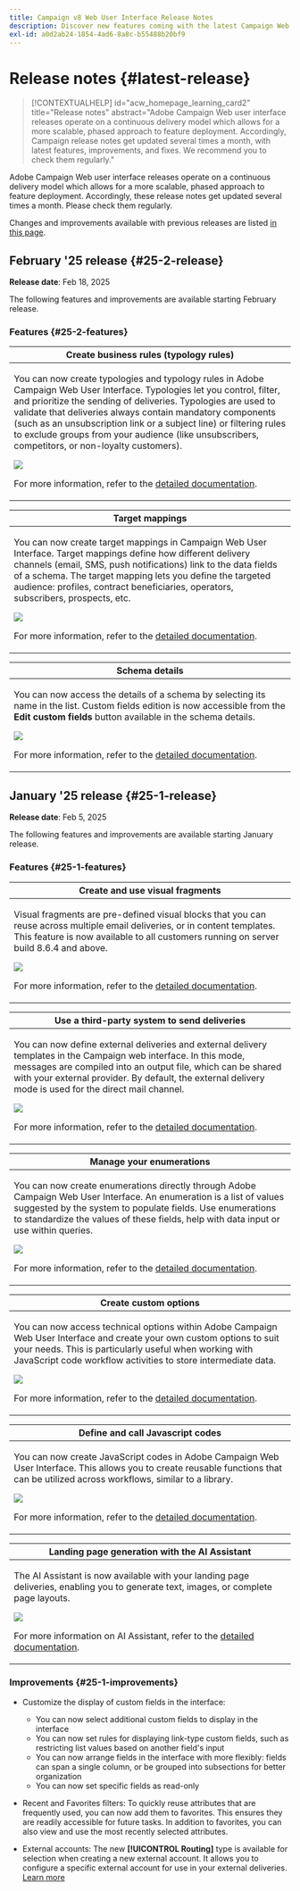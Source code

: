 ```yaml
---
title: Campaign v8 Web User Interface Release Notes
description: Discover new features coming with the latest Campaign Web User Interface release
exl-id: a0d2ab24-1854-4ad6-8a8c-b55488b20bf9
---
```

# Release notes {#latest-release}

>[!CONTEXTUALHELP]
>id="acw_homepage_learning_card2"
>title="Release notes"
>abstract="Adobe Campaign Web user interface releases operate on a continuous delivery model which allows for a more scalable, phased approach to feature deployment. Accordingly, Campaign release notes get updated several times a month, with latest features, improvements, and fixes. We recommend you to check them regularly."

Adobe Campaign Web user interface releases operate on a continuous delivery model which allows for a more scalable, phased approach to feature deployment. Accordingly, these release notes get updated several times a month. Please check them regularly.

Changes and improvements available with previous releases are listed [in this page](release-notes-24.md).

## February '25 release {#25-2-release}

**Release date**: Feb 18, 2025

The following features and improvements are available starting February release.

### Features {#25-2-features}

<table>
<thead>
<tr>
<th><strong>Create business rules (typology rules)</strong><br/></th>
</tr>
</thead>
<tbody>
<tr>
<td>
<p>You can now create typologies and typology rules in Adobe Campaign Web User Interface. Typologies let you control, filter, and prioritize the sending of deliveries. Typologies are used to validate that deliveries always contain mandatory components (such as an unsubscription link or a subject line) or filtering rules to exclude groups from your audience (like unsubscribers, competitors, or non-loyalty customers).</p>
<img src="assets/do-not-localize/typology.gif">
<p>For more information, refer to the <a href="../administration/typologies.md">detailed documentation</a>.</p>
</td>
</tr>
</tbody>
</table>

<table>
<thead>
<tr>
<th><strong>Target mappings</strong><br/></th>
</tr>
</thead>
<tbody>
<tr>
<td>
<p>You can now create target mappings in Campaign Web User Interface. Target mappings define how different delivery channels (email, SMS, push notifications) link to the data fields of a schema. The target mapping lets you define the targeted audience: profiles, contract beneficiaries, operators, subscribers, prospects, etc.</p>
<img src="assets/do-not-localize/target-mapping.gif">
<p>For more information, refer to the <a href="../administration/target-mappings.md">detailed documentation</a>.</p>
</td>
</tr>
</tbody>
</table>

<table>
<thead>
<tr>
<th><strong>Schema details</strong><br/></th>
</tr>
</thead>
<tbody>
<tr>
<td>
<p>You can now access the details of a schema by selecting its name in the list. Custom fields edition is now accessible from the <b>Edit custom fields</b> button available in the schema details.</p>
<img src="assets/do-not-localize/schemas.gif">
<p>For more information, refer to the <a href="../administration/schemas.md">detailed documentation</a>.</p>
</td>
</tr>
</tbody>
</table>

## January '25 release {#25-1-release}

**Release date**: Feb 5, 2025

The following features and improvements are available starting January release.

### Features {#25-1-features}


<table>
<thead>
<tr>
<th><strong>Create and use visual fragments</strong><br/></th>
</tr>
</thead>
<tbody>
<tr>
<td>
<p>Visual fragments are pre-defined visual blocks that you can reuse across multiple email deliveries, or in content templates. This feature is now available to all customers running on server build 8.6.4 and above.</p>
<img src="assets/do-not-localize/visual-fragment.gif">
<p>For more information, refer to the <a href="../content/use-visual-fragments.md">detailed documentation</a>.</p>
</td>
</tr>
</tbody>
</table>

<table>
<thead>
<tr>
<th><strong>Use a third-party system to send deliveries</strong><br/></th>
</tr>
</thead>
<tbody>
<tr>
<td>
<p>You can now define external deliveries and external delivery templates in the Campaign web interface. In this mode, messages are compiled into an output file, which can be shared with your external provider. By default, the external delivery mode is used for the direct mail channel.</p>
<img src="assets/do-not-localize/external-delivery.gif">
<p>For more information, refer to the <a href="../msg/send-external-deliveries.md">detailed documentation</a>.</p>
</td>
</tr>
</tbody>
</table>

<table>
<thead>
<tr>
<th><strong>Manage your enumerations</strong><br/></th>
</tr>
</thead>
<tbody>
<tr>
<td>
<p>You can now create enumerations directly through Adobe Campaign Web User Interface. An enumeration is a list of values suggested by the system to populate fields. Use enumerations to standardize the values of these fields, help with data input or use within queries.</p>
<img src="assets/do-not-localize/enumerations.gif">
<p>For more information, refer to the <a href="../administration/enumerations.md">detailed documentation</a>.</p>
</td>
</tr>
</tbody>
</table>

<table>
<thead>
<tr>
<th><strong>Create custom options</strong><br/></th>
</tr>
</thead>
<tbody>
<tr>
<td>
<p>You can now access technical options within Adobe Campaign Web User Interface and create your own custom options to suit your needs. This is particularly useful when working with JavaScript code workflow activities to store intermediate data.</p>
<img src="assets/do-not-localize/options.gif">
<p>For more information, refer to the <a href="../administration/options.md">detailed documentation</a>.</p>
</td>
</tr>
</tbody>
</table>


<table>
<thead>
<tr>
<th><strong>Define and call Javascript codes</strong><br/></th>
</tr>
</thead>
<tbody>
<tr>
<td>
<p>You can now create JavaScript codes in Adobe Campaign Web User Interface. This allows you to create reusable functions that can be utilized across workflows, similar to a library.</p>
<img src="assets/do-not-localize/javascript.gif">
<p>For more information, refer to the <a href="../administration/javascript-codes.md">detailed documentation</a>.</p>
</td>
</tr>
</tbody>
</table>

<table>
<thead>
<tr>
<th><strong>Landing page generation with the AI Assistant</strong><br/></th>
</tr>
</thead>
<tbody>
<tr>
<td>
<p>The AI Assistant is now available with your landing page deliveries, enabling you to generate text, images, or complete page layouts.</p>
<img src="assets/do-not-localize/ai-lp.gif">
<p>For more information on AI Assistant, refer to the <a href="../email/generative-lp.md">detailed documentation</a>.</p>
</td>
</tr>
</tbody>
</table>


### Improvements {#25-1-improvements}

* Customize the display of custom fields in the interface:
    
    * You can now select additional custom fields to display in the interface
    * You can now set rules for displaying link-type custom fields, such as restricting list values based on another field's input
    * You can now arrange fields in the interface with more flexibly: fields can span a single column, or be grouped into subsections for better organization
    * You can now set specific fields as read-only

* Recent and Favorites filters: To quickly reuse attributes that are frequently used, you can now add them to favorites. This ensures they are readily accessible for future tasks. In addition to favorites, you can also view and use the most recently selected attributes.

* External accounts: The new **[!UICONTROL Routing]** type is available for selection when creating a new external account. It allows you to configure a specific external account for use in your external deliveries. [Learn more](../administration/external-account.md#routing)